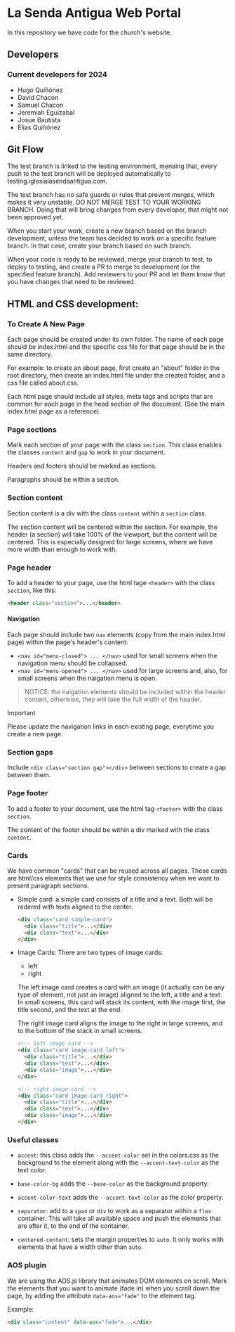 # La Senda Antigua Web Portal

In this repository we have code for the church's website.

## Developers

### Current developers for 2024

- Hugo Quiñónez
- David Chacon
- Samuel Chacon
- Jeremiah Eguizabal
- Josue Bautista
- Elias Quiñónez

## Git Flow

The test branch is linked to the testing environment, menaing that, every push to the test branch will be deployed automatically to testing.iglesialasendaantigua.com.

The test branch has no safe guards or rules that prevent merges, which makes it very unstable. DO NOT MERGE TEST TO YOUR WORKING BRANCH. Doing that will bring changes from every developer, that might not been approved yet.

When you start your work, create a new branch based on the branch development, unless the team has decided to work on a specific feature branch. In that case, create your branch based on such branch.

When your code is ready to be reviewed, merge your branch to test, to deploy to testing, and create a PR to merge to development (or the specified feature branch). Add reviewers to your PR and let them know that you have changes that need to be reviewed.

## HTML and CSS development:

### To Create A New Page

Each page should be created under its own folder. The name of each page should be index.html and the specific css file for that page should be in the same directory.

For example: to create an about page, first create an "about" folder in the root directory, then create an index.html file under the created folder, and a css file called about.css.

Each html page should include all styles, meta tags and scripts that are common for each page in the head section of the document. (See the main index.html page as a reference).

### Page sections

Mark each section of your page with the class `section`. This class enables the classes `content` and `gap` to work in your document.

Headers and footers should be marked as sections.

Paragraphs should be within a section.

### Section content

Section content is a div with the class `content` within a `section` class.

The section content will be centered within the section. For example, the header (a section) will take 100% of the viewport, but the content will be centered. This is especially designed for large screens, where we have more width than enough to work with.

### Page header

To add a header to your page, use the html tage `<header>` with the class `section`, like this:

```html
<header class="section">...</header>
```

#### Navigation

Each page should include two `nav` elements (copy from the main index.html page) within the page's header's content:

- `<nav id="menu-closed"> ... </nav>` used for small screens when the navigation menu should be collapsed.
- `<nav id="menu-opened"> ... </nav>` used for large screens and, also, for small screens when the naigation menu is open.

> NOTICE: the naigation elements should be included within the header content, otherwise, they will take the full width of the header.

> [!IMPORTANT]
> Please update the navigation links in each existing page, everytime you create a new page.

### Section gaps

Include `<div class="section gap"></div>` between sections to create a gap between them.

### Page footer

To add a footer to your document, use the html tag `<footer>` with the class `section`.

The content of the footer should be within a div marked with the class `content`.

### Cards

We have common "cards" that can be reused across all pages. These cards are html/css elements that we use for style consistency when we want to present paragraph sections.

- Simple card: a simple card consists of a title and a text. Both will be redered with texts aligned to the center.
  ```html
  <div class="card simple-card">
    <div class="title">...</div>
    <div class="text">...</div>
  </div>
  ```
- Image Cards: There are two types of image cards:

  - left
  - right

  The left image card creates a card with an image (it actually can be any type of element, not just an image) aligned to the left, a title and a text. In small screens, this card will stack its content, with the image first, the title second, and the text at the end.

  The right image card aligns the image to the right in large screens, and to the bottom of the stack in small screens.

  ```html
  <!-- left image card -->
  <div class="card image-card left">
    <div class="title">...</div>
    <div class="text">...</div>
    <div class="image">...</div>
  </div>

  <!-- right image card -->
  <div class="card image-card right">
    <div class="title">...</div>
    <div class="text">...</div>
    <div class="image">...</div>
  </div>
  ```

### Useful classes

- `accent`: this class adds the `--accent-color` set in the colors.css as the background to the element along with the `--accent-text-color` as the text color.

- `base-color-bg` adds the `--base-color` as the background property.

- `accent-color-text` adds the `--accent-text-color` as the color property.

- `separator`: add to a `span` or `div` to work as a separator within a `flex` container. This will take all available space and push the elements that are after it, to the end of the container.

- `centered-content`: sets the margin properties to `auto`. It only works with elements that have a width other than `auto`.

### AOS plugin

We are using the AOS.js library that animates DOM elements on scroll.
Mark the elements that you want to animate (fade in) when you scroll down the page, by adding the attribute `data-aos="fade"` to the element tag.

Example:

```html
<div class="content" data-aos="fade">...</div>
```
